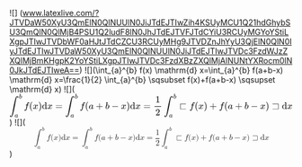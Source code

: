 ![] (www.latexlive.com/?JTVDaW50XyU3QmElN0QlNUUlN0JiJTdEJTIwZih4KSUyMCU1Q21hdGhybSU3QmQlN0QlMjB4PSU1Q2ludF8lN0JhJTdEJTVFJTdCYiU3RCUyMGYoYStiLXgpJTIwJTVDbWF0aHJtJTdCZCU3RCUyMHg9JTVDZnJhYyU3QjElN0QlN0IyJTdEJTIwJTVDaW50XyU3QmElN0QlNUUlN0JiJTdEJTIwJTVDc3FzdWJzZXQlMjBmKHgpK2YoYStiLXgpJTIwJTVDc3FzdXBzZXQlMjAlNUNtYXRocm0lN0JkJTdEJTIweA==)
![](\\int_{a}^{b} f(x) \\mathrm{d} x=\\int_{a}^{b} f(a+b-x) \\mathrm{d} x=\\frac{1}{2} \\int_{a}^{b} \\sqsubset f(x)+f(a+b-x) \\sqsupset \\mathrm{d} x)
![](<svg xmlns="http://www.w3.org/2000/svg" width="67.617ex" height="5.616ex" viewBox="0 -1578.8 29886.7 2482.2" xmlns:xlink="http://www.w3.org/1999/xlink" aria-hidden="true" style=""><defs><path id="MJX-4-TEX-LO-222B" d="M114 -798Q132 -824 165 -824H167Q195 -824 223 -764T275 -600T320 -391T362 -164Q365 -143 367 -133Q439 292 523 655T645 1127Q651 1145 655 1157T672 1201T699 1257T733 1306T777 1346T828 1360Q884 1360 912 1325T944 1245Q944 1220 932 1205T909 1186T887 1183Q866 1183 849 1198T832 1239Q832 1287 885 1296L882 1300Q879 1303 874 1307T866 1313Q851 1323 833 1323Q819 1323 807 1311T775 1255T736 1139T689 936T633 628Q574 293 510 -5T410 -437T355 -629Q278 -862 165 -862Q125 -862 92 -831T55 -746Q55 -711 74 -698T112 -685Q133 -685 150 -700T167 -741Q167 -789 114 -798Z"></path><path id="MJX-4-TEX-I-1D44F" d="M73 647Q73 657 77 670T89 683Q90 683 161 688T234 694Q246 694 246 685T212 542Q204 508 195 472T180 418L176 399Q176 396 182 402Q231 442 283 442Q345 442 383 396T422 280Q422 169 343 79T173 -11Q123 -11 82 27T40 150V159Q40 180 48 217T97 414Q147 611 147 623T109 637Q104 637 101 637H96Q86 637 83 637T76 640T73 647ZM336 325V331Q336 405 275 405Q258 405 240 397T207 376T181 352T163 330L157 322L136 236Q114 150 114 114Q114 66 138 42Q154 26 178 26Q211 26 245 58Q270 81 285 114T318 219Q336 291 336 325Z"></path><path id="MJX-4-TEX-I-1D44E" d="M33 157Q33 258 109 349T280 441Q331 441 370 392Q386 422 416 422Q429 422 439 414T449 394Q449 381 412 234T374 68Q374 43 381 35T402 26Q411 27 422 35Q443 55 463 131Q469 151 473 152Q475 153 483 153H487Q506 153 506 144Q506 138 501 117T481 63T449 13Q436 0 417 -8Q409 -10 393 -10Q359 -10 336 5T306 36L300 51Q299 52 296 50Q294 48 292 46Q233 -10 172 -10Q117 -10 75 30T33 157ZM351 328Q351 334 346 350T323 385T277 405Q242 405 210 374T160 293Q131 214 119 129Q119 126 119 118T118 106Q118 61 136 44T179 26Q217 26 254 59T298 110Q300 114 325 217T351 328Z"></path><path id="MJX-4-TEX-I-1D453" d="M118 -162Q120 -162 124 -164T135 -167T147 -168Q160 -168 171 -155T187 -126Q197 -99 221 27T267 267T289 382V385H242Q195 385 192 387Q188 390 188 397L195 425Q197 430 203 430T250 431Q298 431 298 432Q298 434 307 482T319 540Q356 705 465 705Q502 703 526 683T550 630Q550 594 529 578T487 561Q443 561 443 603Q443 622 454 636T478 657L487 662Q471 668 457 668Q445 668 434 658T419 630Q412 601 403 552T387 469T380 433Q380 431 435 431Q480 431 487 430T498 424Q499 420 496 407T491 391Q489 386 482 386T428 385H372L349 263Q301 15 282 -47Q255 -132 212 -173Q175 -205 139 -205Q107 -205 81 -186T55 -132Q55 -95 76 -78T118 -61Q162 -61 162 -103Q162 -122 151 -136T127 -157L118 -162Z"></path><path id="MJX-4-TEX-N-28" d="M94 250Q94 319 104 381T127 488T164 576T202 643T244 695T277 729T302 750H315H319Q333 750 333 741Q333 738 316 720T275 667T226 581T184 443T167 250T184 58T225 -81T274 -167T316 -220T333 -241Q333 -250 318 -250H315H302L274 -226Q180 -141 137 -14T94 250Z"></path><path id="MJX-4-TEX-I-1D465" d="M52 289Q59 331 106 386T222 442Q257 442 286 424T329 379Q371 442 430 442Q467 442 494 420T522 361Q522 332 508 314T481 292T458 288Q439 288 427 299T415 328Q415 374 465 391Q454 404 425 404Q412 404 406 402Q368 386 350 336Q290 115 290 78Q290 50 306 38T341 26Q378 26 414 59T463 140Q466 150 469 151T485 153H489Q504 153 504 145Q504 144 502 134Q486 77 440 33T333 -11Q263 -11 227 52Q186 -10 133 -10H127Q78 -10 57 16T35 71Q35 103 54 123T99 143Q142 143 142 101Q142 81 130 66T107 46T94 41L91 40Q91 39 97 36T113 29T132 26Q168 26 194 71Q203 87 217 139T245 247T261 313Q266 340 266 352Q266 380 251 392T217 404Q177 404 142 372T93 290Q91 281 88 280T72 278H58Q52 284 52 289Z"></path><path id="MJX-4-TEX-N-29" d="M60 749L64 750Q69 750 74 750H86L114 726Q208 641 251 514T294 250Q294 182 284 119T261 12T224 -76T186 -143T145 -194T113 -227T90 -246Q87 -249 86 -250H74Q66 -250 63 -250T58 -247T55 -238Q56 -237 66 -225Q221 -64 221 250T66 725Q56 737 55 738Q55 746 60 749Z"></path><path id="MJX-4-TEX-N-64" d="M376 495Q376 511 376 535T377 568Q377 613 367 624T316 637H298V660Q298 683 300 683L310 684Q320 685 339 686T376 688Q393 689 413 690T443 693T454 694H457V390Q457 84 458 81Q461 61 472 55T517 46H535V0Q533 0 459 -5T380 -11H373V44L365 37Q307 -11 235 -11Q158 -11 96 50T34 215Q34 315 97 378T244 442Q319 442 376 393V495ZM373 342Q328 405 260 405Q211 405 173 369Q146 341 139 305T131 211Q131 155 138 120T173 59Q203 26 251 26Q322 26 373 103V342Z"></path><path id="MJX-4-TEX-N-3D" d="M56 347Q56 360 70 367H707Q722 359 722 347Q722 336 708 328L390 327H72Q56 332 56 347ZM56 153Q56 168 72 173H708Q722 163 722 153Q722 140 707 133H70Q56 140 56 153Z"></path><path id="MJX-4-TEX-N-2B" d="M56 237T56 250T70 270H369V420L370 570Q380 583 389 583Q402 583 409 568V270H707Q722 262 722 250T707 230H409V-68Q401 -82 391 -82H389H387Q375 -82 369 -68V230H70Q56 237 56 250Z"></path><path id="MJX-4-TEX-N-2212" d="M84 237T84 250T98 270H679Q694 262 694 250T679 230H98Q84 237 84 250Z"></path><path id="MJX-4-TEX-N-31" d="M213 578L200 573Q186 568 160 563T102 556H83V602H102Q149 604 189 617T245 641T273 663Q275 666 285 666Q294 666 302 660V361L303 61Q310 54 315 52T339 48T401 46H427V0H416Q395 3 257 3Q121 3 100 0H88V46H114Q136 46 152 46T177 47T193 50T201 52T207 57T213 61V578Z"></path><path id="MJX-4-TEX-N-32" d="M109 429Q82 429 66 447T50 491Q50 562 103 614T235 666Q326 666 387 610T449 465Q449 422 429 383T381 315T301 241Q265 210 201 149L142 93L218 92Q375 92 385 97Q392 99 409 186V189H449V186Q448 183 436 95T421 3V0H50V19V31Q50 38 56 46T86 81Q115 113 136 137Q145 147 170 174T204 211T233 244T261 278T284 308T305 340T320 369T333 401T340 431T343 464Q343 527 309 573T212 619Q179 619 154 602T119 569T109 550Q109 549 114 549Q132 549 151 535T170 489Q170 464 154 447T109 429Z"></path><path id="MJX-4-TEX-N-228F" d="M83 523Q87 535 99 539H679Q694 531 694 519Q694 506 679 499H123V-1H678Q694 -7 694 -21Q694 -34 679 -41H98Q93 -38 84 -28L83 247V523Z"></path><path id="MJX-4-TEX-N-2290" d="M64 506T64 519T78 539H699Q706 536 714 526V-28Q706 -38 699 -41H78Q64 -34 64 -21Q64 -6 80 -1H674V499H78Q64 506 64 519Z"></path></defs><g stroke="currentColor" fill="currentColor" stroke-width="0" transform="matrix(1 0 0 -1 0 0)"><g data-mml-node="math"><g data-mml-node="msubsup"><g data-mml-node="mo"><use xlink:href="#MJX-4-TEX-LO-222B"></use></g><g data-mml-node="TeXAtom" transform="translate(1013.4, 1088.1) scale(0.707)" data-mjx-texclass="ORD"><g data-mml-node="mi"><use xlink:href="#MJX-4-TEX-I-1D44F"></use></g></g><g data-mml-node="TeXAtom" transform="translate(556, -896.4) scale(0.707)" data-mjx-texclass="ORD"><g data-mml-node="mi"><use xlink:href="#MJX-4-TEX-I-1D44E"></use></g></g></g><g data-mml-node="mi" transform="translate(1533.4, 0)"><use xlink:href="#MJX-4-TEX-I-1D453"></use></g><g data-mml-node="mo" transform="translate(2083.4, 0)"><use xlink:href="#MJX-4-TEX-N-28"></use></g><g data-mml-node="mi" transform="translate(2472.4, 0)"><use xlink:href="#MJX-4-TEX-I-1D465"></use></g><g data-mml-node="mo" transform="translate(3044.4, 0)"><use xlink:href="#MJX-4-TEX-N-29"></use></g><g data-mml-node="TeXAtom" data-mjx-texclass="ORD" transform="translate(3433.4, 0)"><g data-mml-node="mi"><use xlink:href="#MJX-4-TEX-N-64"></use></g></g><g data-mml-node="mi" transform="translate(3989.4, 0)"><use xlink:href="#MJX-4-TEX-I-1D465"></use></g><g data-mml-node="mo" transform="translate(4839.2, 0)"><use xlink:href="#MJX-4-TEX-N-3D"></use></g><g data-mml-node="msubsup" transform="translate(5895, 0)"><g data-mml-node="mo"><use xlink:href="#MJX-4-TEX-LO-222B"></use></g><g data-mml-node="TeXAtom" transform="translate(1013.4, 1088.1) scale(0.707)" data-mjx-texclass="ORD"><g data-mml-node="mi"><use xlink:href="#MJX-4-TEX-I-1D44F"></use></g></g><g data-mml-node="TeXAtom" transform="translate(556, -896.4) scale(0.707)" data-mjx-texclass="ORD"><g data-mml-node="mi"><use xlink:href="#MJX-4-TEX-I-1D44E"></use></g></g></g><g data-mml-node="mi" transform="translate(7428.4, 0)"><use xlink:href="#MJX-4-TEX-I-1D453"></use></g><g data-mml-node="mo" transform="translate(7978.4, 0)"><use xlink:href="#MJX-4-TEX-N-28"></use></g><g data-mml-node="mi" transform="translate(8367.4, 0)"><use xlink:href="#MJX-4-TEX-I-1D44E"></use></g><g data-mml-node="mo" transform="translate(9118.6, 0)"><use xlink:href="#MJX-4-TEX-N-2B"></use></g><g data-mml-node="mi" transform="translate(10118.8, 0)"><use xlink:href="#MJX-4-TEX-I-1D44F"></use></g><g data-mml-node="mo" transform="translate(10770.1, 0)"><use xlink:href="#MJX-4-TEX-N-2212"></use></g><g data-mml-node="mi" transform="translate(11770.3, 0)"><use xlink:href="#MJX-4-TEX-I-1D465"></use></g><g data-mml-node="mo" transform="translate(12342.3, 0)"><use xlink:href="#MJX-4-TEX-N-29"></use></g><g data-mml-node="TeXAtom" data-mjx-texclass="ORD" transform="translate(12731.3, 0)"><g data-mml-node="mi"><use xlink:href="#MJX-4-TEX-N-64"></use></g></g><g data-mml-node="mi" transform="translate(13287.3, 0)"><use xlink:href="#MJX-4-TEX-I-1D465"></use></g><g data-mml-node="mo" transform="translate(14137.1, 0)"><use xlink:href="#MJX-4-TEX-N-3D"></use></g><g data-mml-node="mfrac" transform="translate(15192.8, 0)"><g data-mml-node="mn" transform="translate(220, 676)"><use xlink:href="#MJX-4-TEX-N-31"></use></g><g data-mml-node="mn" transform="translate(220, -686)"><use xlink:href="#MJX-4-TEX-N-32"></use></g><rect width="700" height="60" x="120" y="220"></rect></g><g data-mml-node="msubsup" transform="translate(16299.5, 0)"><g data-mml-node="mo"><use xlink:href="#MJX-4-TEX-LO-222B"></use></g><g data-mml-node="TeXAtom" transform="translate(1013.4, 1088.1) scale(0.707)" data-mjx-texclass="ORD"><g data-mml-node="mi"><use xlink:href="#MJX-4-TEX-I-1D44F"></use></g></g><g data-mml-node="TeXAtom" transform="translate(556, -896.4) scale(0.707)" data-mjx-texclass="ORD"><g data-mml-node="mi"><use xlink:href="#MJX-4-TEX-I-1D44E"></use></g></g></g><g data-mml-node="mo" transform="translate(17944, 0)"><use xlink:href="#MJX-4-TEX-N-228F"></use></g><g data-mml-node="mi" transform="translate(18999.8, 0)"><use xlink:href="#MJX-4-TEX-I-1D453"></use></g><g data-mml-node="mo" transform="translate(19549.8, 0)"><use xlink:href="#MJX-4-TEX-N-28"></use></g><g data-mml-node="mi" transform="translate(19938.8, 0)"><use xlink:href="#MJX-4-TEX-I-1D465"></use></g><g data-mml-node="mo" transform="translate(20510.8, 0)"><use xlink:href="#MJX-4-TEX-N-29"></use></g><g data-mml-node="mo" transform="translate(21122, 0)"><use xlink:href="#MJX-4-TEX-N-2B"></use></g><g data-mml-node="mi" transform="translate(22122.2, 0)"><use xlink:href="#MJX-4-TEX-I-1D453"></use></g><g data-mml-node="mo" transform="translate(22672.2, 0)"><use xlink:href="#MJX-4-TEX-N-28"></use></g><g data-mml-node="mi" transform="translate(23061.2, 0)"><use xlink:href="#MJX-4-TEX-I-1D44E"></use></g><g data-mml-node="mo" transform="translate(23812.5, 0)"><use xlink:href="#MJX-4-TEX-N-2B"></use></g><g data-mml-node="mi" transform="translate(24812.7, 0)"><use xlink:href="#MJX-4-TEX-I-1D44F"></use></g><g data-mml-node="mo" transform="translate(25463.9, 0)"><use xlink:href="#MJX-4-TEX-N-2212"></use></g><g data-mml-node="mi" transform="translate(26464.1, 0)"><use xlink:href="#MJX-4-TEX-I-1D465"></use></g><g data-mml-node="mo" transform="translate(27036.1, 0)"><use xlink:href="#MJX-4-TEX-N-29"></use></g><g data-mml-node="mo" transform="translate(27702.9, 0)"><use xlink:href="#MJX-4-TEX-N-2290"></use></g><g data-mml-node="TeXAtom" data-mjx-texclass="ORD" transform="translate(28758.7, 0)"><g data-mml-node="mi"><use xlink:href="#MJX-4-TEX-N-64"></use></g></g><g data-mml-node="mi" transform="translate(29314.7, 0)"><use xlink:href="#MJX-4-TEX-I-1D465"></use></g></g></g></svg>)
![](<math xmlns="http://www.w3.org/1998/Math/MathML" display="block"><msubsup><mo data-mjx-texclass="OP">∫</mo><mrow><mi>a</mi></mrow><mrow><mi>b</mi></mrow></msubsup><mi>f</mi><mo stretchy="false">(</mo><mi>x</mi><mo stretchy="false">)</mo><mrow><mi mathvariant="normal">d</mi></mrow><mi>x</mi><mo>=</mo><msubsup><mo data-mjx-texclass="OP">∫</mo><mrow><mi>a</mi></mrow><mrow><mi>b</mi></mrow></msubsup><mi>f</mi><mo stretchy="false">(</mo><mi>a</mi><mo>+</mo><mi>b</mi><mo>−</mo><mi>x</mi><mo stretchy="false">)</mo><mrow><mi mathvariant="normal">d</mi></mrow><mi>x</mi><mo>=</mo><mfrac><mn>1</mn><mn>2</mn></mfrac><msubsup><mo data-mjx-texclass="OP">∫</mo><mrow><mi>a</mi></mrow><mrow><mi>b</mi></mrow></msubsup><mo>⊏</mo><mi>f</mi><mo stretchy="false">(</mo><mi>x</mi><mo stretchy="false">)</mo><mo>+</mo><mi>f</mi><mo stretchy="false">(</mo><mi>a</mi><mo>+</mo><mi>b</mi><mo>−</mo><mi>x</mi><mo stretchy="false">)</mo><mo>⊐</mo><mrow><mi mathvariant="normal">d</mi></mrow><mi>x</mi></math>)
